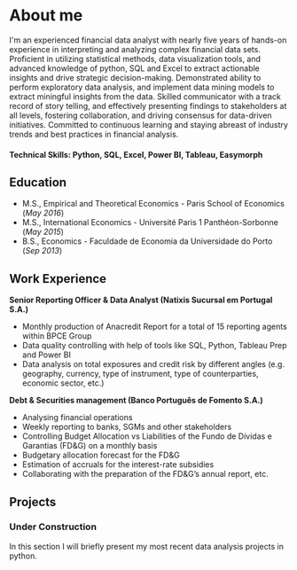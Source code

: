 # About me

I'm an experienced financial data analyst with nearly five years of hands-on experience in interpreting and analyzing complex financial data sets. Proficient in utilizing statistical methods, data visualization tools, and advanced knowledge of python, SQL and Excel to extract actionable insights and drive strategic decision-making. Demonstrated ability to perform exploratory data analysis, and implement data mining models to extract miningful insights from the data. Skilled communicator with a track record of story telling, and effectively presenting findings to stakeholders at all levels, fostering collaboration, and driving consensus for data-driven initiatives. Committed to continuous learning and staying abreast of industry trends and best practices in financial analysis.

#### Technical Skills: Python, SQL, Excel, Power BI, Tableau, Easymorph

## Education
- M.S., Empirical and Theoretical Economics - Paris School of Economics (_May 2016_)								       		
- M.S., International Economics	- Université Paris 1 Panthéon-Sorbonne (_May 2015_)	 			        		
- B.S., Economics - Faculdade de Economia da Universidade do Porto (_Sep 2013_)

## Work Experience
**Senior Reporting Officer & Data Analyst (Natixis Sucursal em Portugal S.A.)**
- Monthly production of Anacredit Report for a total of 15 reporting agents within BPCE Group
- Data quality controlling with help of tools like SQL, Python, Tableau Prep and Power BI
- Data analysis on total exposures and credit risk by different angles (e.g. geography, currency, type of instrument, type of counterparties, economic sector, etc.)

**Debt & Securities management (Banco Português de Fomento S.A.)**
- Analysing financial operations
- Weekly reporting to banks, SGMs and other stakeholders
- Controlling Budget Allocation vs Liabilities of the Fundo de Dívidas e Garantias (FD&G) on a monthly basis
- Budgetary allocation forecast for the FD&G
- Estimation of accruals for the interest-rate subsidies
- Collaborating with the preparation of the FD&G’s annual report, etc.

## Projects
### Under Construction

In this section I will briefly present my most recent data analysis projects in python.
